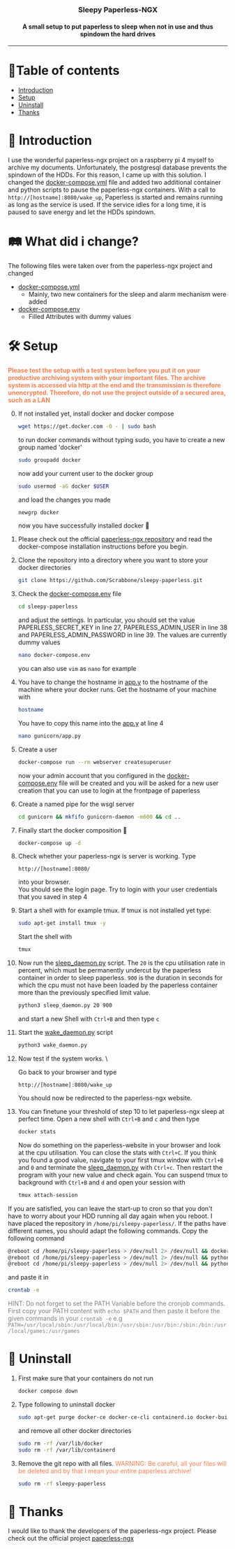 <h3 align="center">Sleepy Paperless-NGX</h3>
<h4 align="center">A small setup to put paperless to sleep when not in use and thus spindown the hard drives</h4>

---

# 🧾Table of contents

- [Introduction](#-introduction)
- [Setup](#-setup)
- [Uninstall](#-uninstall)
- [Thanks](#-thanks)

# 🔭 Introduction

I use the wonderful paperless-ngx project on a raspberry pi 4 myself to archive my documents. Unfortunately, the postgresql database prevents the spindown of the HDDs. For this reason, I came up with this solution. I changed the [docker-compose.yml](/docker-compose.yml) file and added two additional container and python scripts to pause the paperless-ngx containers. With a call to ```http://[hostname]:8080/wake_up```, Paperless is started and remains running as long as the service is used. If the service idles for a long time, it is paused to save energy and let the HDDs spindown.

# 🛤️ What did i change?

The following files were taken over from the paperless-ngx project and changed

- [docker-compose.yml](/docker-compose.yml)
    - Mainly, two new containers for the sleep and alarm mechanism were added
- [docker-compose.env](/docker-compose.env)
    - Filled Attributes with dummy values

# 🛠️ Setup

<b style="color: coral">Please test the setup with a test system before you put it on your productive archiving system with your important files. The archive system is accessed via http at the end and the transmission is therefore unencrypted. Therefore, do not use the project outside of a secured area, such as a LAN</b>

0. If not installed yet, install docker and docker compose

    ```bash
    wget https://get.docker.com -O - | sudo bash
    ```

    to run docker commands without typing sudo, you have to create a new group named 'docker'

    ```bash
    sudo groupadd docker
    ```

    now add your current user to the docker group

    ```bash
    sudo usermod -aG docker $USER
    ```

    and load the changes you made

    ```bash
    newgrp docker
    ```

    now you have successfully installed docker 🥳

1. Please check out the official [paperless-ngx repository](https://github.com/paperless-ngx/paperless-ngx#getting-started) and read the docker-compose installation instructions before you begin.

2. Clone the repository into a directory where you want to store your docker directories
    ```bash
    git clone https://github.com/Scrabbone/sleepy-paperless.git
    ```

3. Check the [docker-compose.env](/docker-compose.env) file 
    
    ```bash
    cd sleepy-paperless
    ```

    and adjust the settings. In particular, you should set the value PAPERLESS_SECRET_KEY in line 27, PAPERLESS_ADMIN_USER in line 38 and PAPERLESS_ADMIN_PASSWORD in line 39. The values are currently dummy values

    ```bash
    nano docker-compose.env
    ```
    you can also use ```vim``` as ```nano``` for example

4. You have to change the hostname in [app.y](/gunicorn/app.py) to the hostname of the machine where your docker runs. Get the hostname of your machine with

    ```bash
    hostname
    ```

    You have to copy this name into the [app.y](/gunicorn/app.py) at line 4

    ```bash
    nano gunicorn/app.py
    ```

4. Create a user
    ```bash
    docker-compose run --rm webserver createsuperuser
    ```
    now your admin account that you configured in the [docker-compose.env](/docker-compose.env) file will be created and you will be asked for a new user creation that you can use to login at the frontpage of paperless

5. Create a named pipe for the wsgl server

    ```bash
    cd gunicorn && mkfifo gunicorn-daemon -m600 && cd ..
    ```

6. Finally start the docker composition 🚀

    ```bash
    docker-compose up -d
    ```

7. Check whether your paperless-ngx is server is working. Type

    ```http://[hostname]:8080/```

    into your browser. \
    You should see the login page. Try to login with your user credentials that you saved in step 4

8. Start a shell with for example tmux. If tmux is not installed yet type:

    ```bash
    sudo apt-get install tmux -y
    ```
    Start the shell with
    ```bash
    tmux
    ```

10. Now run the [sleep_daemon.py](/sleep_daemon.py) script. The ```20``` is the cpu utilisation rate in percent, which must be permanently undercut by the paperless container in order to sleep paperless. ```900``` is the duration in seconds for which the cpu must not have been loaded by the paperless container more than the previously specified limit value.
    ```bash
    python3 sleep_daemon.py 20 900
    ```
    and start a new Shell with ```Ctrl+B``` and then type ```c```

12. Start the [wake_daemon.py](/wake_daemon.py) script
    ```bash
    python3 wake_daemon.py
    ```

13. Now test if the system works. \

    Go back to your browser and type 

    ```http://[hostname]:8080/wake_up```

    You should now be redirected to the paperless-ngx website.

14. You can finetune your threshold of step 10 to let paperless-ngx sleep at perfect time. Open a new shell with ```Ctrl+B``` and ```c``` and then type

    ```bash
    docker stats
    ```

    Now do something on the paperless-website in your browser and look at the cpu utilisation. You can close the stats with ```Ctrl+C```. If you think you found a good value, navigate to your first tmux window with ```Ctrl+B``` and ```0``` and terminate the [sleep_daemon.py](/sleep_daemon.py) with ```Ctrl+c```. Then restart the program with your new value and check again. You can suspend tmux to background with ```Ctrl+B``` and ```d``` and open your session with 

    ```bash
    tmux attach-session
    ```

If you are satisfied, you can leave the start-up to cron so that you don't have to worry about your HDD running all day again when you reboot. I have placed the repository in ```/home/pi/sleepy-paperless/```. If the paths have different names, you should adapt the following commands. Copy the following command

```bash
@reboot cd /home/pi/sleepy-paperless > /dev/null 2> /dev/null && docker compose up -d > /dev/null 2> /dev/null
@reboot cd /home/pi/sleepy-paperless > /dev/null 2> /dev/null && python3 sleep_daemon.py 20 900 > /dev/null 2> /dev/null
@reboot cd /home/pi/sleepy-paperless > /dev/null 2> /dev/null && python3 wake_daemon.py > /dev/null 2> /dev/null
```

and paste it in

```bash
crontab -e
```

<a style="color: gray">HINT: Do not forget to set the PATH Variable before the cronjob commands. First copy your PATH content with ```echo $PATH``` and then paste it before the given commands in your ```crontab -e``` e.g ```PATH=/usr/local/sbin:/usr/local/bin:/usr/sbin:/usr/bin:/sbin:/bin:/usr/local/games:/usr/games```</a>

# 🧹 Uninstall

1. First make sure that your containers do not run

    ```bash
    docker compose down
    ```

2. Type following to uninstall docker

    ```bash
    sudo apt-get purge docker-ce docker-ce-cli containerd.io docker-buildx-plugin docker-compose-plugin docker-ce-rootless-extras
    ```

    and remove all other docker directories

    ```bash
    sudo rm -rf /var/lib/docker
    sudo rm -rf /var/lib/containerd
    ```

3. Remove the git repo with all files. <a style="color: coral">WARNING: Be careful, all your files will be deleted and by that I mean your entire paperless archive!</a>

    ```bash
    sudo rm -rf sleepy-paperless
    ```

# 🙏 Thanks

I would like to thank the developers of the paperless-ngx project. Please check out the official project [paperless-ngx](https://github.com/paperless-ngx/paperless-ngx/tree/dev)